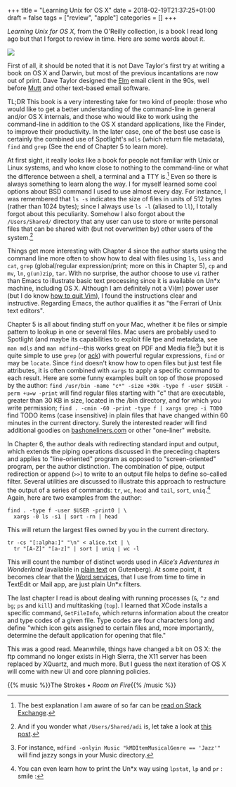 +++
title = "Learning Unix for OS X"
date = 2018-02-19T21:37:25+01:00
draft = false
tags = ["review", "apple"]
categories = []
+++

*Learning Unix for OS X*, from the O'Reilly collection, is a book I read long ago but that I forgot to review in time. Here are some words about it.

<!--more-->

![](/img/9781449332310.gif)

First of all, it should be noted that it is not Dave Taylor's first try at writing a book on OS X and Darwin, but most of the previous incantations are now out of print. Dave Taylor designed the [Elm](http://www.instinct.org/elm/) email client in the 90s, well before [Mutt](http://www.mutt.org) and other text-based email software.

TL;DR This book is a very interesting take for two kind of people: those who would like to get a better understanding of the command-line in general and/or OS X internals, and those who would like to work using the command-line in addition to the OS X standard applications, like the Finder, to improve their productivity. In the later case, one of the best use case is certainly the combined use of Spotlight's `mdls` (which return file metadata), `find` and `grep` (See the end of Chapter 5 to learn more).

At first sight, it really looks like a book for people not familiar with Unix or Linux systems, and who know close to nothing to the command-line or what the difference between a shell, a terminal and a TTY is.[^1] Even so there is always something to learn along the way. I for myself learned some cool options about BSD command I used to use almost every day. For instance, I was remembered that `ls -s` indicates the size of files in units of 512 bytes (rather than 1024 bytes); since I always use `ls -l` (aliased to `ll`), I totally forgot about this peculiarity. Somehow I also forgot about the `/Users/Shared/` directory that any user can use to store or write personal files that can be shared with (but not overwritten by) other users of the system.[^2] 

Things get more interesting with Chapter 4 since the author starts using the command line more often to show how to deal with files using `ls`, `less` and `cat`, `grep` (global/regular expression/print; more on this in Chapter 5), `cp` and `mv`, `ln`, `g(un)zip`, `tar`. With no surprise, the author choose to use `vi` rather than Emacs to illustrate basic text processing since it is available on Un*x machine, including OS X. Although I am definitely not a Vi(m) power user (but I do know [how to quit Vim](https://twitter.com/iamdevloper/status/435555976687923200)), I found the instructions clear and instructive. Regarding Emacs, the author qualifies it as "the Ferrari of Unix text editors". 

Chapter 5 is all about finding stuff on your Mac, whether it be files or simple pattern to lookup in one or several files. Mac users are probably used to Spotlight (and maybe its capabilities to exploit file tpe and metadata, see `man mdls` and `man mdfind`--this works great on PDF and Media file[^3]) but it is quite simple to use `grep` (or [ack](https://beyondgrep.com)) with powerful regular expressions, `find` or may be `locate`. Since `find` doesn't know how to open files but just test file attributes, it is often combined with `xargs` to apply a specific command to each result. Here are some funny examples built on top of those proposed by the author: `find /usr/bin -name "c*" -size +30k -type f -user $USER -perm +u=w -print` will find regular files starting with "c" that are executable, greater than 30 KB in size, located in the /bin directory, and for which you write permission; `find . -cmin -60 -print -type f | xargs grep -i TODO` find TODO items (case insensitive) in plain files that have changed within 60 minutes in the current directory. Surely the interested reader will find additional goodies on [bashoneliners.com](http://www.bashoneliners.com) or other "one-liner" website.

In Chapter 6, the author deals with redirecting standard input and output, which extends the piping operations discussed in the preceding chapters and applies to "line-oriented" program as opposed to "screen-oriented" program, per the author distinction. The combination of pipe, output redirection or append (`>>`) to write to an output file helps to define so-called filter. Several utilities are discussed to illustrate this approach to restructure the output of a series of commands: `tr`, `wc`, `head` and `tail`, `sort`, `uniq`.[^4] Again, here are two examples from the author:

```
find . -type f -user $USER -print0 | \
  xargs -0 ls -s1 | sort -rn | head
```

This will return the largest files owned by you in the current directory.

```
tr -cs "[:alpha:]" "\n" < alice.txt | \
  tr "[A-Z]" "[a-z]" | sort | uniq | wc -l
```

This will count the number of distinct words used in *Alice’s Adventures in Wonderland* (available in [plain text](http://www.gutenberg.org/ebooks/11) on Gutenberg). At some point, it becomes clear that the [Word services](https://www.macupdate.com/app/mac/10523/wordservice), that I use from time to time in TextEdit or Mail app, are just plain Un*x filters.

The last chapter I read is about dealing with running processes (`&`, `^z` and `bg`; `ps` and `kill`) and multitasking (`top`). I learned that XCode installs a specific command, `GetFileInfo`, which returns information about the creator and type codes of a given file. Type codes are four characters long and define "which icon gets assigned to certain files and, more importantly, determine the default application for opening that file."

This was a good read. Meanwhile, things have changed a bit on OS X: the ftp command no longer exists in High Sierra, the X11 server has been replaced by XQuartz, and much more. But I guess the next iteration of OS X will come with new UI and core planning policies. 

{{% music %}}The Strokes • *Room on Fire*{{% /music %}}

[^1]: The best explanation I am aware of so far can be [read on Stack Exchange](https://unix.stackexchange.com/a/4132). 

[^2]: And if you wonder what `/Users/Shared/adi` is, let take a look at [this post](http://galvanist.com/post/66313155502/userssharedadi).

[^3]: For instance, `mdfind -onlyin Music "kMDItemMusicalGenre == 'Jazz'"` will find jazzy songs in your Music directory.

[^4]: You can even learn how to print the Un*x way using `lpstat`, `lp` and `pr` : smile :
